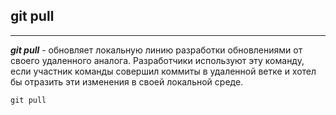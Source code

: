 ## git pull 
------


***git pull*** - обновляет локальную линию разработки обновлениями от своего удаленного аналога. Разработчики используют эту команду, если участник команды совершил коммиты в удаленной ветке и хотел бы отразить эти изменения в своей локальной среде. 

```=bash
git pull 
```